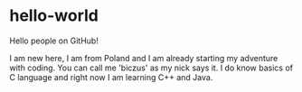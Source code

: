 # hello-world

Hello people on GitHub!

I am new here, I am from Poland and I am already starting my adventure with coding. You can call me 'biczus' as my nick says it.
I do know basics of C language and right now I am learning C++ and Java. 
